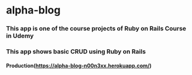 # alpha-blog

### This app is one of the course projects of Ruby on Rails Course in Udemy

### This app shows basic CRUD using Ruby on Rails

#### Production(https://alpha-blog-n00n3xx.herokuapp.com/)
